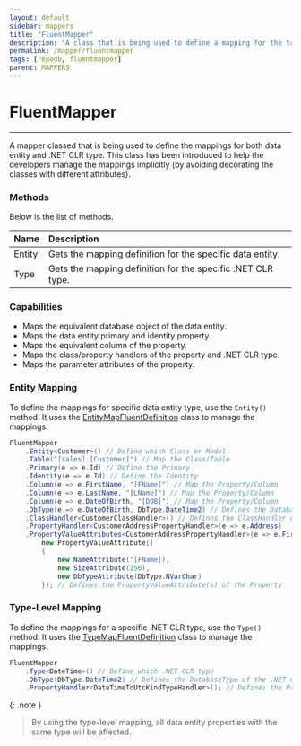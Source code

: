 ```yaml
---
layout: default
sidebar: mappers
title: "FluentMapper"
description: "A class that is being used to define a mapping for the target data entity in a fluent way."
permalink: /mapper/fluentmapper
tags: [repodb, fluentmapper]
parent: MAPPERS
---
```


# FluentMapper

---

A mapper classed that is being used to define the mappings for both data entity and .NET CLR type. This class has been introduced to help the developers manage the mappings implicitly (by avoiding decorating the classes with different attributes).

### Methods

Below is the list of methods.

| Name | Description |
|:-----|:------------|
| Entity | Gets the mapping definition for the specific data entity. |
| Type | Gets the mapping definition for the specific .NET CLR type. |

### Capabilities

- Maps the equivalent database object of the data entity.
- Maps the data entity primary and identity property.
- Maps the equivalent column of the property.
- Maps the class/property handlers of the property and .NET CLR type.
- Maps the parameter attributes of the property.

### Entity Mapping

To define the mappings for specific data entity type, use the `Entity()` method. It uses the [EntityMapFluentDefinition](/class/entitymapfluentdefinition) class to manage the mappings.

```csharp
FluentMapper
    .Entity<Customer>() // Define which Class or Model
    .Table("[sales].[Customer]") // Map the Class/Table
    .Primary(e => e.Id) // Define the Primary
    .Identity(e => e.Id) // Define the Identity
    .Column(e => e.FirstName, "[FName]") // Map the Property/Column
    .Column(e => e.LastName, "[LName]") // Map the Property/Column
    .Column(e => e.DateOfBirth, "[DOB]") // Map the Property/Column
    .DbType(e => e.DateOfBirth, DbType.DateTime2) // Defines the DatabaseType of the Property
    .ClassHandler<CustomerClassHandler>() // Defines the ClassHandler of the Model
    .PropertyHandler<CustomerAddressPropertyHandler>(e => e.Address)
    .PropertyValueAttributes<CustomerAddressPropertyHandler>(e => e.FirstName,
        new PropertyValueAttribute[]
        {
            new NameAttribute("[FName]),
            new SizeAttribute(256),
            new DbTypeAttribute(DbType.NVarChar)
        }); // Defines the PropertyValueAttribute(s) of the Property
```

### Type-Level Mapping

To define the mappings for a specific .NET CLR type, use the `Type()` method. It uses the [TypeMapFluentDefinition](/class/typemapfluentdefinition) class to manage the mappings.

```csharp
FluentMapper
    .Type<DateTime>() // Define which .NET CLR type
    .DbType(DbType.DateTime2) // Defines the DatabaseType of the .NET CLR type
    .PropertyHandler<DateTimeToUtcKindTypeHandler>(); // Defines the PropertyHandler of the .NET CLR type
```

{: .note }
> By using the type-level mapping, all data entity properties with the same type will be affected.
